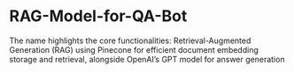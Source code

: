 # RAG-Model-for-QA-Bot
The name highlights the core functionalities: Retrieval-Augmented Generation (RAG) using Pinecone for efficient document embedding storage and retrieval, alongside OpenAI’s GPT model for answer generation
